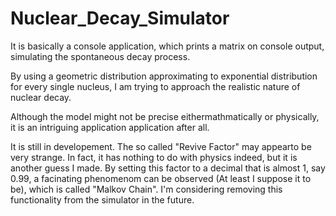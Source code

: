 # Nuclear_Decay_Simulator
It is basically a console application, which prints a matrix on console output, simulating the spontaneous decay process. 

By using a geometric distribution approximating to exponential distribution for every single nucleus, I am trying to approach the realistic nature of nuclear decay. 

Although the model might not be precise eithermathmatically or physically, it is an intriguing application application after all. 

It is still in developement. The so called "Revive Factor" may appearto be very strange. In fact, it has nothing to do with physics indeed, but it is another guess I made. By setting this factor to a decimal that is almost 1, say 0.99, a facinating phenomenom  can be observed (At least I suppose it to be), which is called "Malkov Chain". I'm considering removing this functionality from the simulator in the future. 
